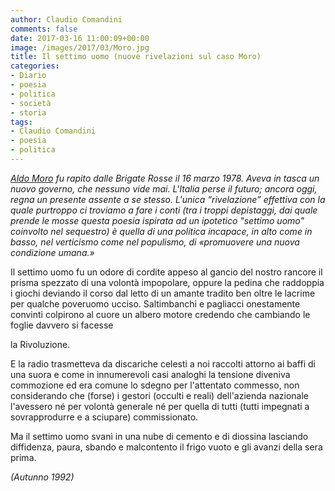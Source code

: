 ```yaml
---
author: Claudio Comandini
comments: false
date: 2017-03-16 11:00:09+00:00
image: /images/2017/03/Moro.jpg
title: Il settimo uomo (nuove rivelazioni sul caso Moro)
categories:
- Diario
- poesia
- politica
- società
- storia
tags:
- Claudio Comandini
- poesia
- politica
---
```



















_[Aldo Moro](https://it.wikipedia.org/wiki/Aldo_Moro) fu rapito dalle Brigate Rosse il 16 marzo 1978. Aveva in tasca un nuovo governo, che nessuno vide mai. L'Italia perse il futuro; ancora oggi, regna un presente assente a se stesso. L'unica “rivelazione” effettiva con la quale purtroppo ci troviamo a fare i conti (tra i troppi depistaggi, dai quale prende le mosse questa poesia ispirata ad un ipotetico "settimo uomo" coinvolto nel sequestro) è quella di una politica incapace, in alto come in basso, nel verticismo come nel populismo, di «promuovere una nuova condizione umana.»_



Il settimo uomo fu un odore di cordite
appeso al gancio del nostro rancore
il prisma spezzato di una volontà impopolare,
oppure la pedina che raddoppia i giochi
deviando il corso dal letto di un amante tradito
ben oltre le lacrime per qualche poveruomo ucciso.
Saltimbanchi e pagliacci onestamente convinti
colpirono al cuore un albero motore
credendo che cambiando le foglie davvero si facesse

la Rivoluzione.

E la radio trasmetteva da discariche celesti
a noi raccolti attorno ai baffi di una suora
e come in innumerevoli casi analoghi
la tensione diveniva commozione
ed era comune lo sdegno per l'attentato
commesso, non considerando che (forse)
i gestori (occulti e reali) dell'azienda nazionale
l'avessero né per volontà generale né per quella di tutti
(tutti impegnati a sovrapprodurre e a sciupare) commissionato.





























Ma il settimo uomo
svanì in una nube di cemento e di diossina
lasciando diffidenza, paura, sbando e malcontento
il frigo vuoto e gli avanzi della sera prima.












_(Autunno 1992)_

















